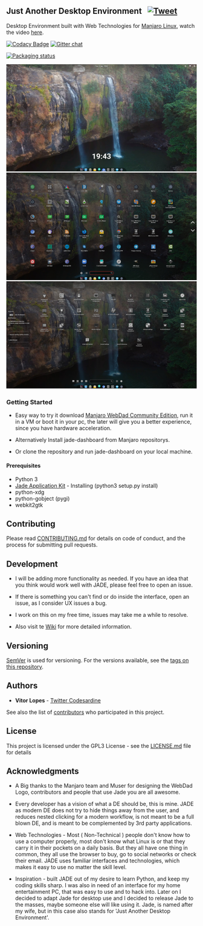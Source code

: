 ## Just Another Desktop Environment  &nbsp;&nbsp;[![Tweet](https://img.shields.io/twitter/url/http/shields.io.svg?style=social)](https://twitter.com/intent/tweet?text=Just%20Another%20Desktop%20Environment%20for%20Manjaro%20WebDad%20Community%20Edition.&url=https://github.com/codesardine/Jadesktop/&via=codesardine&hashtags=linux,html,javascript,python,webkit,css,manjaro,jadesktop)

Desktop Environment built with Web Technologies for [Manjaro Linux](https://manjaro.org/), watch the video [here](https://www.youtube.com/watch?v=YeNLBA4Cq8w).

[![Codacy Badge](https://api.codacy.com/project/badge/Grade/7197c9d3255543d39ec9a15623ee0e51)](https://www.codacy.com/app/codesardine/Jadesktop?utm_source=github.com&amp;utm_medium=referral&amp;utm_content=codesardine/Jadesktop&amp;utm_campaign=Badge_Grade)
[![Gitter chat](https://badges.gitter.im/gitterHQ/gitter.png)](https://gitter.im/JustAnotherDesktopEnviroment/Lobby)

[![Packaging status](https://repology.org/badge/vertical-allrepos/jade-dashboard-git.svg)](https://repology.org/metapackage/jade-dashboard-git)

![desktop](jade.jpg)
![desktop](jade1.jpg)
![desktop](jade2.jpg)

### Getting Started
* Easy way to try it download [Manjaro WebDad Community Edition](https://sourceforge.net/projects/manjaro-webdad/), run it in a VM or boot it in your pc, the later will give you a better experience, since you have hardware acceleration.

* Alternatively Install jade-dashboard from Manjaro repositorys.

* Or clone the repository and run jade-dashboard on your local machine.

#### Prerequisites
* Python 3
* [Jade Application Kit](https://github.com/codesardine/Jade-Application-Kit) - Installing (python3 setup.py install)
* python-xdg
* python-gobject (pygi)
* webkit2gtk

## Contributing

Please read [CONTRIBUTING.md](https://github.com/codesardine/Jadesktop/blob/master/CONTRIBUTING.md) for details on code of conduct, and the process for submitting pull requests.

## Development

* I will be adding more functionality as needed. If you have an idea that you think would work well with JADE, please feel free to open an issue.
* If there is something you can't find or do inside the interface, open an issue, as I consider UX issues a bug.
* I work on this on my free time, issues may take me a while to resolve.

* Also visit te [Wiki](https://github.com/codesardine/Jadesktop/wiki) for more detailed information. 

## Versioning

[SemVer](http://semver.org/) is used for versioning. For the versions available, see the [tags on this repository](https://github.com/codesardine/Jadesktop/tags). 

## Authors

* **Vitor Lopes** - [Twitter Codesardine](https://twitter.com/codesardine) 

See also the list of [contributors](https://github.com/codesardine/Jadesktop/graphs/contributors) who participated in this project.

## License

This project is licensed under the GPL3 License - see the [LICENSE.md](LICENSE.md) file for details

## Acknowledgments

* A Big thanks to the Manjaro team and Muser for designing the WebDad Logo, contributors and people that use Jade you are all awesome.<br/>

* Every developer has a vision of what a DE should be, this is mine.
JADE as modern DE does not try to hide things away from the user, and reduces nested clicking for a modern workflow, is not meant to be a full blown DE, and is meant to be complemented by 3rd party applications.<br/>

* Web Technologies - Most ( Non-Technical ) people don't know how to use a computer properly, most don't know what Linux is or that they carry it in their pockets on a daily basis. But they all have one thing in common, they all use the browser to buy, go to social networks or check their email. JADE uses familiar interfaces and technologies, which makes it easy to use no matter the skill level.<br/>

* Inspiration -
built JADE out of my desire to learn Python, and keep my coding skills sharp. I was also in need of an interface for my home entertainment PC, that was easy to use and to hack into. Later on I decided to adapt Jade for desktop use and I decided to release Jade to the masses, maybe someone else will like using it. 
Jade, is named after my wife, but in this case also stands for 'Just Another Desktop Environment'.
<br/>
